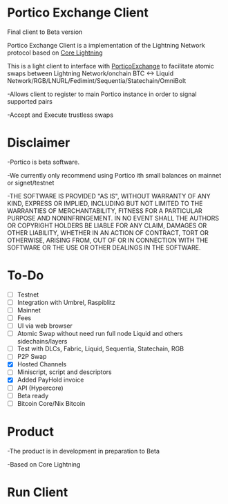 # Portico  Exchange Client

Final client to Beta version

Portico Exchange Client is a  implementation of the Lightning Network protocol based on [Core Lightning](https://github.com/PorticoExchange/PorticoExchangeFrontendClientV4)

This is a light client to interface with [PorticoExchange](https://github.com/PorticoExchange/PorticoExchangeFrontendV2) to facilitate atomic swaps between Lightning Network/onchain BTC <-> Liquid Network/RGB/LNURL/Fedimint/Sequentia/Statechain/OmniBolt

-Allows client to register to main Portico instance in order to signal supported pairs

-Accept and Execute trustless swaps

# Disclaimer

-Portico is beta software.

-We currently only recommend using Portico ith small balances on mainnet or signet/testnet

-THE SOFTWARE IS PROVIDED "AS IS", WITHOUT WARRANTY OF ANY KIND, EXPRESS OR IMPLIED, INCLUDING BUT NOT LIMITED TO THE WARRANTIES OF MERCHANTABILITY, FITNESS FOR A PARTICULAR PURPOSE AND NONINFRINGEMENT. IN NO EVENT SHALL THE AUTHORS OR COPYRIGHT HOLDERS BE LIABLE FOR ANY CLAIM, DAMAGES OR OTHER LIABILITY, WHETHER IN AN ACTION OF CONTRACT, TORT OR OTHERWISE, ARISING FROM, OUT OF OR IN CONNECTION WITH THE SOFTWARE OR THE USE OR OTHER DEALINGS IN THE SOFTWARE.

# To-Do
- [ ] Testnet
- [ ] Integration with Umbrel, Raspiblitz
- [ ] Mainnet
- [ ] Fees
- [ ] UI via web browser
- [ ] Atomic Swap without need run full node Liquid and others sidechains/layers
- [ ] Test with DLCs, Fabric, Liquid, Sequentia, Statechain, RGB
- [ ] P2P Swap
- [X] Hosted Channels
- [ ] Miniscript, script and descriptors 
- [x] Added PayHold invoice
- [ ] API (Hypercore)
- [ ] Beta ready
- [ ] Bitcoin Core/Nix Bitcoin

# Product

-The product is in development in preparation to Beta

-Based on Core Lightning

# Run Client

